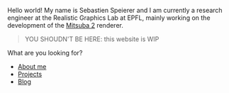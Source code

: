 Hello world! My name is Sebastien Speierer and I am currently a research engineer at the Realistic Graphics Lab at EPFL, mainly working on the development of the [Mitsuba 2](https://github.com/mitsuba-renderer/mitsuba2/) renderer.

> YOU SHOUDN'T BE HERE: this website is WIP

What are you looking for?

- [About me](about.md)
- [Projects](projects.md)
- [Blog](post_01.md)
